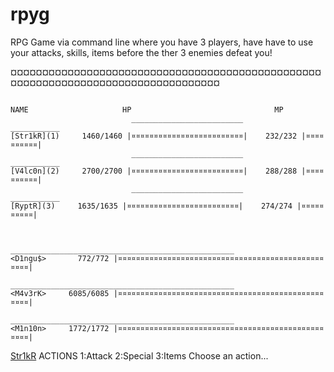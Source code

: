 # rpyg
RPG Game via command line where you have 3 players, have have to use your attacks, skills, items before the ther 3 enemies defeat you!



¤¤¤¤¤¤¤¤¤¤¤¤¤¤¤¤¤¤¤¤¤¤¤¤¤¤¤¤¤¤¤¤¤¤¤¤¤¤¤¤¤¤¤¤¤¤¤¤¤¤¤¤¤¤¤¤¤¤¤¤¤¤¤¤¤¤¤¤¤¤¤¤¤¤¤¤¤¤¤¤¤¤


~~~~~~~~~~~~~~~~~~~~~~~~~~~~~~~~~~~~~~~~~~~~~~~~~~~~~~~~~~~~~~~~~~~~~~~~~~~~~~~~~

NAME                     HP                                MP
                           _________________________              ___________    
[Str1kR](1)     1460/1460 |¤¤¤¤¤¤¤¤¤¤¤¤¤¤¤¤¤¤¤¤¤¤¤¤¤|    232/232 |¤¤¤¤¤¤¤¤¤¤|    
                           _________________________              ___________    
[V4lc0n](2)     2700/2700 |¤¤¤¤¤¤¤¤¤¤¤¤¤¤¤¤¤¤¤¤¤¤¤¤¤|    288/288 |¤¤¤¤¤¤¤¤¤¤|    
                           _________________________              ___________    
[RyptR](3)     1635/1635 |¤¤¤¤¤¤¤¤¤¤¤¤¤¤¤¤¤¤¤¤¤¤¤¤¤|    274/274 |¤¤¤¤¤¤¤¤¤¤|     


                        __________________________________________________       
<D1ngu$>       772/772 |¤¤¤¤¤¤¤¤¤¤¤¤¤¤¤¤¤¤¤¤¤¤¤¤¤¤¤¤¤¤¤¤¤¤¤¤¤¤¤¤¤¤¤¤¤¤¤¤¤¤|      
                        __________________________________________________       
<M4v3rK>     6085/6085 |¤¤¤¤¤¤¤¤¤¤¤¤¤¤¤¤¤¤¤¤¤¤¤¤¤¤¤¤¤¤¤¤¤¤¤¤¤¤¤¤¤¤¤¤¤¤¤¤¤¤|      
                        __________________________________________________       
<M1n10n>     1772/1772 |¤¤¤¤¤¤¤¤¤¤¤¤¤¤¤¤¤¤¤¤¤¤¤¤¤¤¤¤¤¤¤¤¤¤¤¤¤¤¤¤¤¤¤¤¤¤¤¤¤¤|      

~~~~~~~~~~~~~~~~~~~~~~~~~~~~~~~~~~~~~~~~~~~~~~~~~~~~~~~~~~~~~~~~~~~~~~~~~~~~~~~~~


[Str1kR](1)
      ACTIONS
         1:Attack
         2:Special
         3:Items
    Choose an action...

